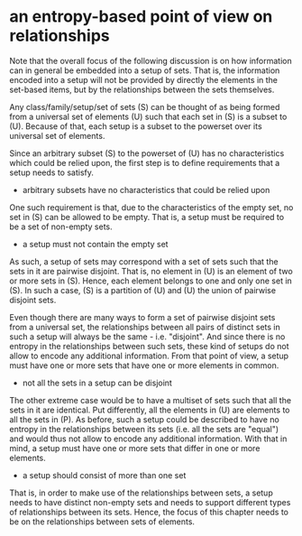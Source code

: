 
<!-- ======================================================================= -->
# an entropy-based point of view on relationships

Note that the overall focus of the following discussion is on how information
can in general be embedded into a setup of sets. That is, the information
encoded into a setup will not be provided by directly the elements in the
set-based items, but by the relationships between the sets themselves.

Any class/family/setup/set of sets (S) can be thought of as being formed from
a universal set of elements (U) such that each set in (S) is a subset to (U).
Because of that, each setup is a subset to the powerset over its universal
set of elements.

Since an arbitrary subset (S) to the powerset of (U) has no characteristics
which could be relied upon, the first step is to define requirements that a
setup needs to satisfy.

* arbitrary subsets have no characteristics that could be relied upon

One such requirement is that, due to the characteristics of the empty set, no
set in (S) can be allowed to be empty. That is, a setup must be required to be
a set of non-empty sets.

* a setup must not contain the empty set

As such, a setup of sets may correspond with a set of sets such that the sets
in it are pairwise disjoint. That is, no element in (U) is an element of two
or more sets in (S). Hence, each element belongs to one and only one set in
(S). In such a case, (S) is a partition of (U) and (U) the union of pairwise
disjoint sets.

Even though there are many ways to form a set of pairwise disjoint sets from a
universal set, the relationships between all pairs of distinct sets in such a
setup will always be the same - i.e. "disjoint". And since there is no entropy
in the relationships between such sets, these kind of setups do not allow to
encode any additional information. From that point of view, a setup must have
one or more sets that have one or more elements in common.

* not all the sets in a setup can be disjoint

The other extreme case would be to have a multiset of sets such that all the
sets in it are identical. Put differently, all the elements in (U) are elements
to all the sets in (P). As before, such a setup could be described to have no
entropy in the relationships between its sets (i.e. all the sets are "equal")
and would thus not allow to encode any additional information. With that in
mind, a setup must have one or more sets that differ in one or more elements.

* a setup should consist of more than one set

That is, in order to make use of the relationships between sets, a setup
needs to have distinct non-empty sets and needs to support different types
of relationships between its sets. Hence, the focus of this chapter needs
to be on the relationships between sets of elements.
